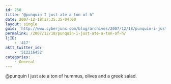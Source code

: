 ```yaml
---
id: 250
title: "@punquin I just ate a ton of h"
date: 2007-12-18T17:35:35-04:00
layout: single
guid: 'http://www.cyberjunx.com/blog/archives/2007/12/18/punquin-i-just-ate-a-ton-of-h/'
permalink: /2007/12/18/punquin-i-just-ate-a-ton-of-h/
ljID:
    - '417'
aktt_twitter_id:
    - '512216452'
categories:
    - General
---
```


@punquin I just ate a ton of hummus, olives and a greek salad.